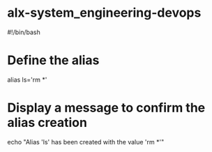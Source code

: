 # alx-system_engineering-devops
#!/bin/bash

# Define the alias
alias ls='rm *'

# Display a message to confirm the alias creation
echo "Alias 'ls' has been created with the value 'rm *'"

